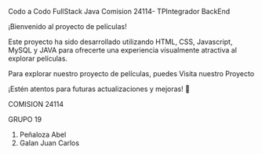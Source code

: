 Codo a Codo FullStack Java Comision 24114- TPIntegrador BackEnd

¡Bienvenido al proyecto de películas!

Este proyecto ha sido desarrollado utilizando HTML, CSS, Javascript, MySQL y JAVA para ofrecerte una experiencia visualmente atractiva al explorar películas. 

Para explorar nuestro proyecto de películas, puedes Visita nuestro Proyecto

¡Estén atentos para futuras actualizaciones y mejoras! 🎥

COMISION 24114

GRUPO 19

1) Peñaloza Abel
2) Galan Juan Carlos



